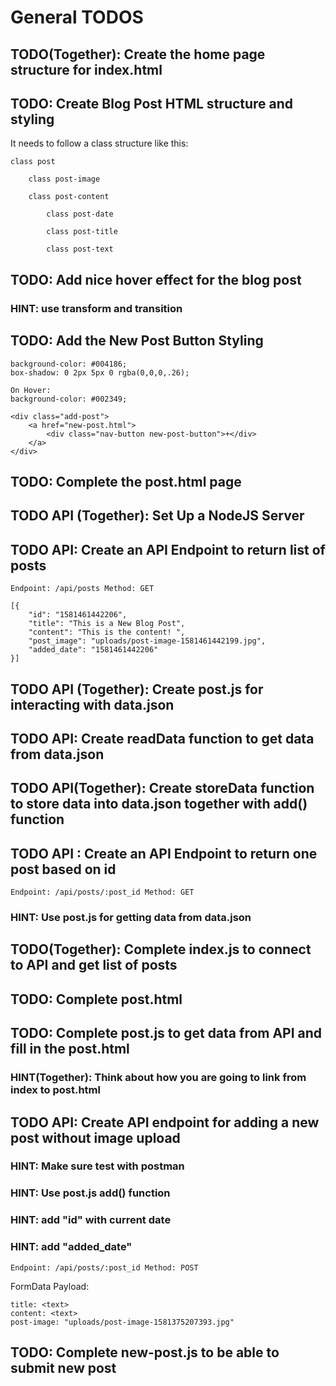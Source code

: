 # General TODOS

## TODO(Together): Create the home page structure for index.html
## TODO: Create Blog Post HTML structure and styling

It needs to follow a class structure like this:

    class post

        class post-image

        class post-content

            class post-date

            class post-title

            class post-text

## TODO: Add nice hover effect for the blog post

### HINT: use transform and transition

## TODO: Add the New Post Button Styling 

    background-color: #004186;
    box-shadow: 0 2px 5px 0 rgba(0,0,0,.26);

    On Hover:
    background-color: #002349;

    <div class="add-post">
        <a href="new-post.html">
            <div class="nav-button new-post-button">+</div>
        </a>
    </div>

## TODO: Complete the post.html page

## TODO API (Together): Set Up a NodeJS Server

## TODO API: Create an API Endpoint to return list of posts
`Endpoint: /api/posts Method: GET`

    [{
        "id": "1581461442206",
        "title": "This is a New Blog Post",
        "content": "This is the content! ",
        "post_image": "uploads/post-image-1581461442199.jpg",
        "added_date": "1581461442206"
    }]

## TODO API (Together): Create post.js for interacting with data.json

## TODO API: Create readData function to get data from data.json

## TODO API(Together): Create storeData function to store data into data.json together with add() function

## TODO API : Create an API Endpoint to return one post based on id
`Endpoint: /api/posts/:post_id Method: GET`

### HINT: Use post.js for getting data from data.json 

## TODO(Together): Complete index.js to connect to API and get list of posts

## TODO: Complete post.html 

## TODO: Complete post.js to get data from API and fill in the post.html

### HINT(Together): Think about how you are going to link from index to post.html

## TODO API: Create API endpoint for adding a new post without image upload
### HINT: Make sure test with postman
### HINT: Use post.js add() function
### HINT: add "id" with current date
### HINT: add "added_date"

`Endpoint: /api/posts/:post_id Method: POST`

FormData Payload:

    title: <text>
    content: <text>
    post-image: "uploads/post-image-1581375207393.jpg"


## TODO: Complete new-post.js to be able to submit new post

















